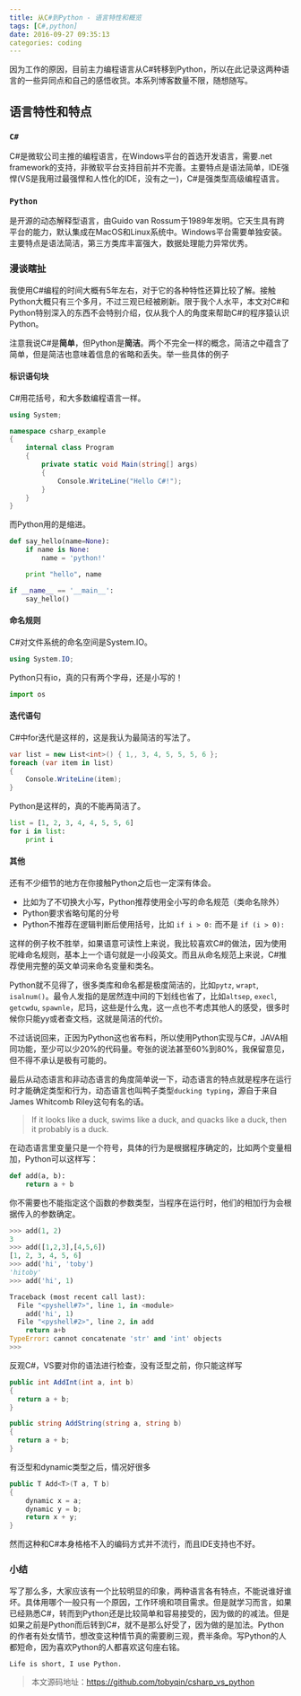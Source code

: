 ```yaml
---
title: 从C#到Python - 语言特性和概览
tags: [C#,python]
date: 2016-09-27 09:35:13
categories: coding
---
```


因为工作的原因，目前主力编程语言从C#转移到Python，所以在此记录这两种语言的一些异同点和自己的感悟收货。本系列博客数量不限，随想随写。

## 语言特性和特点

###  `C#`

C#是微软公司主推的编程语言，在Windows平台的首选开发语言，需要.net framework的支持，非微软平台支持目前并不完善。主要特点是语法简单，IDE强悍(VS是我用过最强悍和人性化的IDE，没有之一)，C#是强类型高级编程语言。

### `Python`

是开源的动态解释型语言，由Guido van Rossum于1989年发明。它天生具有跨平台的能力，默认集成在MacOS和Linux系统中。Windows平台需要单独安装。主要特点是语法简洁，第三方类库丰富强大，数据处理能力异常优秀。

### 漫谈瞎扯

我使用C#编程的时间大概有5年左右，对于它的各种特性还算比较了解。接触Python大概只有三个多月，不过三观已经被刷新。限于我个人水平，本文对C#和Python特别深入的东西不会特别介绍，仅从我个人的角度来帮助C#的程序猿认识Python。

注意我说C#是**简单**，但Python是**简洁**。两个不完全一样的概念，简洁之中蕴含了简单，但是简洁也意味着信息的省略和丢失。举一些具体的例子

#### 标识语句块

C#用花括号，和大多数编程语言一样。

```csharp
using System;

namespace csharp_example
{
    internal class Program
    {
        private static void Main(string[] args)
        {
            Console.WriteLine("Hello C#!");
        }
    }
}
```

而Python用的是缩进。

```python
def say_hello(name=None):
    if name is None:
        name = 'python!'

    print "hello", name

if __name__ == '__main__':
    say_hello()

```

#### 命名规则 

C#对文件系统的命名空间是System.IO。

```csharp
using System.IO;
```
Python只有io，真的只有两个字母，还是小写的！

```python
import os
```

#### 迭代语句 

C#中for迭代是这样的，这是我认为最简洁的写法了。

```csharp
var list = new List<int>() { 1,, 3, 4, 5, 5, 5, 6 };
foreach (var item in list)
{
    Console.WriteLine(item);
}
```

Python是这样的，真的不能再简洁了。

```python
list = [1, 2, 3, 4, 4, 5, 5, 6]
for i in list:
    print i
```

#### 其他

还有不少细节的地方在你接触Python之后也一定深有体会。
- 比如为了不切换大小写，Python推荐使用全小写的命名规范（类命名除外）
- Python要求省略句尾的分号
- Python不推荐在逻辑判断后使用括号，比如 `if i > 0:` 而不是 `if (i > 0):`

这样的例子枚不胜举，如果语意可读性上来说，我比较喜欢C#的做法，因为使用驼峰命名规则，基本上一个语句就是一小段英文。而且从命名规范上来说，C#推荐使用完整的英文单词来命名变量和类名。

Python就不见得了，很多类库和命名都是极度简洁的，比如`pytz`, `wrapt`, `isalnum()`。最令人发指的是居然连中间的下划线也省了，比如`altsep`, `execl`, `getcwdu`, `spawnle`，尼玛，这些是什么鬼，这一点也不考虑其他人的感受，很多时候你只能yy或者查文档，这就是简洁的代价。

不过话说回来，正因为Python这也省布料，所以使用Python实现与C#，JAVA相同功能，至少可以少20%的代码量。夸张的说法甚至60%到80%，我保留意见，但不得不承认是极有可能的。

最后从动态语言和非动态语言的角度简单说一下，动态语言的特点就是程序在运行时才能确定类型和行为，动态语言也叫鸭子类型`ducking typing`，源自于来自James Whitcomb Riley这句有名的话。

> If it looks like a duck, swims like a duck, and quacks like a duck, then it probably is a duck.

在动态语言里变量只是一个符号，具体的行为是根据程序确定的，比如两个变量相加，Python可以这样写：

```python
def add(a, b):
    return a + b
```

你不需要也不能指定这个函数的参数类型，当程序在运行时，他们的相加行为会根据传入的参数确定。

```python
>>> add(1, 2)
3
>>> add([1,2,3],[4,5,6])
[1, 2, 3, 4, 5, 6]
>>> add('hi', 'toby')
'hitoby'
>>> add('hi', 1)

Traceback (most recent call last):
  File "<pyshell#7>", line 1, in <module>
    add('hi', 1)
  File "<pyshell#2>", line 2, in add
    return a+b
TypeError: cannot concatenate 'str' and 'int' objects
>>> 
```

反观C#，VS要对你的语法进行检查，没有泛型之前，你只能这样写

```csharp
public int AddInt(int a, int b)
{
  return a + b;
}

public string AddString(string a, string b)
{
  return a + b;
}
```

有泛型和dynamic类型之后，情况好很多

```csharp
public T Add<T>(T a, T b)
{
    dynamic x = a;
    dynamic y = b;            
    return x + y;
}
```
然而这种和C#本身格格不入的编码方式并不流行，而且IDE支持也不好。

### 小结

写了那么多，大家应该有一个比较明显的印象，两种语言各有特点，不能说谁好谁坏。具体用哪个一般只有一个原因，工作环境和项目需求。但是就学习而言，如果已经熟悉C#，转而到Python还是比较简单和容易接受的，因为做的的减法。但是如果之前是Python而后转到C#，就不是那么好受了，因为做的是加法。Python的作者有处女情节，想改变这种情节真的需要刷三观，费半条命。写Python的人都短命，因为喜欢Python的人都喜欢这句座右铭。

`Life is short, I use Python.`

> 本文源码地址：https://github.com/tobyqin/csharp_vs_python